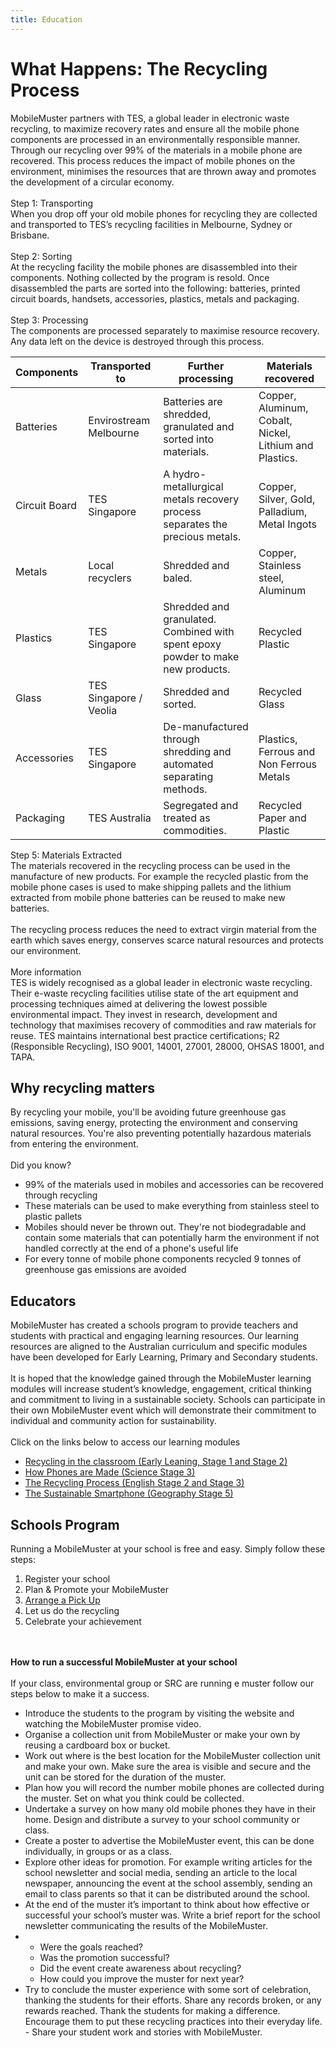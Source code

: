 ```yaml
---
title: Education
---
```

# What Happens: The Recycling Process

MobileMuster partners with TES, a global leader in electronic waste recycling, to maximize recovery rates and ensure all the mobile phone components are processed in an environmentally responsible manner. Through our recycling over 99% of the materials in a mobile phone are recovered. This process reduces the impact of mobile phones on the environment, minimises the resources that are thrown away and promotes the development of a circular economy.\
\
Step 1: Transporting\
When you drop off your old mobile phones for recycling they are collected and transported to TES’s recycling facilities in Melbourne, Sydney or Brisbane.\
\
Step 2: Sorting\
At the recycling facility the mobile phones are disassembled into their components. Nothing collected by the program is resold. Once disassembled the parts are sorted into the following: batteries, printed circuit boards, handsets, accessories, plastics, metals and packaging.\
\
Step 3: Processing\
The components are processed separately to maximise resource recovery. Any data left on the device is destroyed through this process.

| Components    | Transported to         | Further processing                                                              | Materials recovered                                     |
| ------------- | ---------------------- | ------------------------------------------------------------------------------- | ------------------------------------------------------- |
| Batteries     | Envirostream Melbourne | Batteries are shredded, granulated and sorted into materials.                   | Copper, Aluminum, Cobalt, Nickel, Lithium and Plastics. |
| Circuit Board | TES Singapore          | A hydro-metallurgical metals recovery process separates the precious metals.    | Copper, Silver, Gold, Palladium, Metal Ingots           |
| Metals        | Local recyclers        | Shredded and baled.                                                             | Copper, Stainless steel, Aluminum                       |
| Plastics      | TES Singapore          | Shredded and granulated. Combined with spent epoxy powder to make new products. | Recycled Plastic                                        |
| Glass         | TES Singapore / Veolia | Shredded and sorted.                                                            | Recycled Glass                                          |
| Accessories   | TES Singapore          | De-manufactured through shredding and automated separating methods.             | Plastics, Ferrous and Non Ferrous Metals                |
| Packaging     | TES Australia          | Segregated and treated as commodities.                                          | Recycled Paper and Plastic                              |



Step 5: Materials Extracted\
The materials recovered in the recycling process can be used in the manufacture of new products. For example the recycled plastic from the mobile phone cases is used to make shipping pallets and the lithium extracted from mobile phone batteries can be reused to make new batteries.\
\
The recycling process reduces the need to extract virgin material from the earth which saves energy, conserves scarce natural resources and protects our environment.\
\
More information\
TES is widely recognised as a global leader in electronic waste recycling. Their e-waste recycling facilities utilise state of the art equipment and processing techniques aimed at delivering the lowest possible environmental impact. They invest in research, development and technology that maximises recovery of commodities and raw materials for reuse. TES maintains international best practice certifications; R2 (Responsible Recycling), ISO 9001, 14001, 27001, 28000, OHSAS 18001, and TAPA.

## Why recycling matters

By recycling your mobile, you'll be avoiding future greenhouse gas emissions, saving energy, protecting the environment and conserving natural resources. You're also preventing potentially hazardous materials from entering the environment.\
\
Did you know?

* 99% of the materials used in mobiles and accessories can be recovered through recycling
* These materials can be used to make everything from stainless steel to plastic pallets
* Mobiles should never be thrown out. They're not biodegradable and contain some materials that can potentially harm the environment if not handled correctly at the end of a phone's useful life
* For every tonne of mobile phone components recycled 9 tonnes of greenhouse gas emissions are avoided



## Educators

MobileMuster has created a schools program to provide teachers and students with practical and engaging learning resources. Our learning resources are aligned to the Australian curriculum and specific modules have been developed for Early Learning, Primary and Secondary students.\
\
It is hoped that the knowledge gained through the MobileMuster learning modules will increase student’s knowledge, engagement, critical thinking and commitment to living in a sustainable society. Schools can participate in their own MobileMuster event which will demonstrate their commitment to individual and community action for sustainability.\
\
Click on the links below to access our learning modules

* [Recycling in the classroom (Early Leaning, Stage 1 and Stage 2)](http://localhost:3000/resources/early-learning-module.pdf)
* [How Phones are Made (Science Stage 3)](http://localhost:3000/resources/how-phones-are-made.pdf)
* [The Recycling Process (English Stage 2 and Stage 3)](http://localhost:3000/resources/the-recycling-process.pdf)
* [The Sustainable Smartphone (Geography Stage 5)](http://localhost:3000/resources/the-sustainable-smartphone.pdf)



## Schools Program

Running a MobileMuster at your school is free and easy. Simply follow these steps:

1. Register your school
2. Plan & Promote your MobileMuster
3. [Arrange a Pick Up](https://bookings.mobilemuster.com.au/)
4. Let us do the recycling
5. Celebrate your achievement

\
\
**How to run a successful MobileMuster at your school**\
\
If your class, environmental group or SRC are running e muster follow our steps below to make it a success.

* Introduce the students to the program by visiting the website and watching the MobileMuster promise video.
* Organise a collection unit from MobileMuster or make your own by reusing a cardboard box or bucket.
* Work out where is the best location for the MobileMuster collection unit and make your own. Make sure the area is visible and secure and the unit can be stored for the duration of the muster.
* Plan how you will record the number mobile phones are collected during the muster. Set on what you think could be collected.
* Undertake a survey on how many old mobile phones they have in their home. Design and distribute a survey to your school community or class.
* Create a poster to advertise the MobileMuster event, this can be done individually, in groups or as a class.
* Explore other ideas for promotion. For example writing articles for the school newsletter and social media, sending an article to the local newspaper, announcing the event at the school assembly, sending an email to class parents so that it can be distributed around the school.
* At the end of the muster it’s important to think about how effective or successful your school’s muster was. Write a brief report for the school newsletter communicating the results of the MobileMuster.
* * Were the goals reached?
  * Was the promotion successful?
  * Did the event create awareness about recycling?
  * How could you improve the muster for next year?
* Try to conclude the muster experience with some sort of celebration, thanking the students for their efforts. Share any records broken, or any rewards reached. Thank the students for making a difference. Encourage them to put these recycling practices into their everyday life. - Share your student work and stories with MobileMuster.
